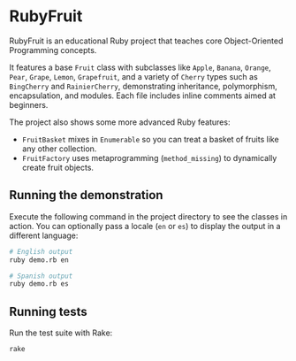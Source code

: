 # RubyFruit
RubyFruit is an educational Ruby project that teaches core Object-Oriented Programming concepts.

It features a base `Fruit` class with subclasses like `Apple`, `Banana`, `Orange`, `Pear`, `Grape`, `Lemon`, `Grapefruit`, and a variety of `Cherry` types such as `BingCherry` and `RainierCherry`, demonstrating inheritance, polymorphism, encapsulation, and modules. Each file includes inline comments aimed at beginners.

The project also shows some more advanced Ruby features:

* `FruitBasket` mixes in `Enumerable` so you can treat a basket of fruits like any other collection.
* `FruitFactory` uses metaprogramming (`method_missing`) to dynamically create fruit objects.

## Running the demonstration
Execute the following command in the project directory to see the classes in action.
You can optionally pass a locale (`en` or `es`) to display the output in a different language:

```bash
# English output
ruby demo.rb en

# Spanish output
ruby demo.rb es
```


## Running tests
Run the test suite with Rake:

```bash
rake
```
